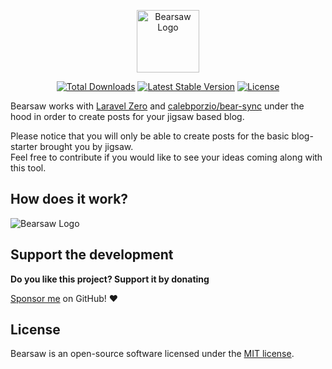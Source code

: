 <p align="center">
    <img title="Bearsaw Logo" height="100" src="https://raw.githubusercontent.com/fwartner/bearsaw/master/.github/bearsaw_logo.png" />
</p>

<p align="center">
  <a href="https://packagist.org/packages/fwartner/bearsaw"><img src="https://poser.pugx.org/fwartner/bearsaw/d/total.svg" alt="Total Downloads"></a>
  <a href="https://packagist.org/packages/fwartner/bearsaw"><img src="https://poser.pugx.org/fwartner/bearsaw/v/stable.svg" alt="Latest Stable Version"></a>
  <a href="https://packagist.org/packages/fwartner/bearsaw"><img src="https://poser.pugx.org/fwartner/bearsaw/license.svg" alt="License"></a>
</p>

Bearsaw works with [Laravel Zero](https://laravel-zero.com/) and [calebporzio/bear-sync](https://github.com/calebporzio/bear-sync) under the hood in order to create posts for your jigsaw based blog.

Please notice that you will only be able to create posts for the basic blog-starter brought you by jigsaw.<br>
Feel free to contribute if you would like to see your ideas coming along with this tool.

## How does it work?
<img title="Bearsaw Logo" src="http://g.recordit.co/rlM1uX0nuU.gif" />

## Support the development
**Do you like this project? Support it by donating**

[Sponsor me](https://github.com/sponsors/fwartner) on GitHub! ❤️

## License

Bearsaw is an open-source software licensed under the [MIT license](https://opensource.org/licenses/MIT).
